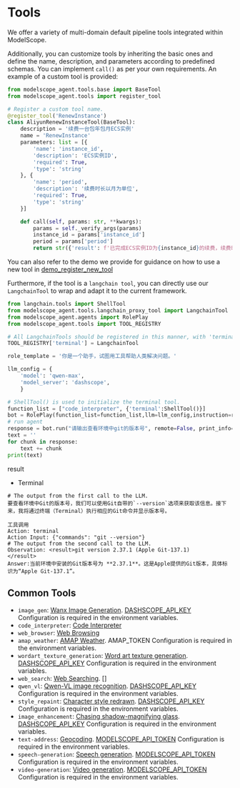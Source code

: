 # Tools

We offer a variety of multi-domain default pipeline tools integrated within ModelScope.

Additionally, you can customize tools by inheriting the basic ones and define the name, description, and parameters according to predefined schemas. You can implement `call()` as per your own requirements. An example of a custom tool is provided:

```python
from modelscope_agent.tools.base import BaseTool
from modelscope_agent.tools import register_tool

# Register a custom tool name.
@register_tool('RenewInstance')
class AliyunRenewInstanceTool(BaseTool):
    description = '续费一台包年包月ECS实例'
    name = 'RenewInstance'
    parameters: list = [{
        'name': 'instance_id',
        'description': 'ECS实例ID',
        'required': True,
        'type': 'string'
    }, {
        'name': 'period',
        'description': '续费时长以月为单位',
        'required': True,
        'type': 'string'
    }]

    def call(self, params: str, **kwargs):
        params = self._verify_args(params)
        instance_id = params['instance_id']
        period = params['period']
        return str({'result': f'已完成ECS实例ID为{instance_id}的续费，续费时长{period}月'})
```

You can also refer to the demo we provide for guidance on how to use a new tool in [demo_register_new_tool](../../demo/demo_register_new_tool.ipynb)

Furthermore, if the tool is a `langchain tool`, you can directly use our `LangchainTool` to wrap and adapt it to the current framework.

```python
from langchain.tools import ShellTool
from modelscope_agent.tools.langchain_proxy_tool import LangchainTool
from modelscope_agent.agents import RolePlay
from modelscope_agent.tools import TOOL_REGISTRY

# All LangchainTools should be registered in this manner, with 'terminal' being the tool name that will change according to the task.
TOOL_REGISTRY['terminal'] = LangchainTool

role_template = '你是一个助手，试图用工具帮助人类解决问题。'

llm_config = {
    'model': 'qwen-max',
    'model_server': 'dashscope',
    }

# ShellTool() is used to initialize the terminal tool.
function_list = ["code_interpreter", {'terminal':ShellTool()}]
bot = RolePlay(function_list=function_list,llm=llm_config,instruction=role_template)
# run agent
response = bot.run("请输出查看环境中git的版本号", remote=False, print_info=True)
text = ''
for chunk in response:
    text += chunk
print(text)
```

result
- Terminal

```shell
# The output from the first call to the LLM.
要查看环境中Git的版本号，我们可以使用Git自带的`--version`选项来获取该信息。接下来，我将通过终端（Terminal）执行相应的Git命令并显示版本号。

工具调用
Action: terminal
Action Input: {"commands": "git --version"}
# The output from the second call to the LLM.
Observation: <result>git version 2.37.1 (Apple Git-137.1)
</result>
Answer:当前环境中安装的Git版本号为 **2.37.1**。这是Apple提供的Git版本，具体标识为“Apple Git-137.1”。
```

## Common Tools
- `image_gen`: [Wanx Image Generation](https://help.aliyun.com/zh/dashscope/developer-reference/tongyi-wanxiang). [DASHSCOPE_API_KEY](https://help.aliyun.com/zh/dashscope/developer-reference/activate-dashscope-and-create-an-api-key) Configuration is required in the environment variables.
- `code_interpreter`: [Code Interpreter](https://jupyter-client.readthedocs.io/en/5.2.2/api/client.html)
- `web_browser`: [Web Browsing](https://python.langchain.com/docs/use_cases/web_scraping)
- `amap_weather`: [AMAP Weather](https://lbs.amap.com/api/javascript-api-v2/guide/services/weather). AMAP_TOKEN Configuration is required in the environment variables.
- `wordart_texture_generation`: [Word art texture generation](https://help.aliyun.com/zh/dashscope/developer-reference/wordart). [DASHSCOPE_API_KEY](https://help.aliyun.com/zh/dashscope/developer-reference/activate-dashscope-and-create-an-api-key) Configuration is required in the environment variables.
- `web_search`: [Web Searching](https://learn.microsoft.com/en-us/bing/search-apis/bing-web-search/overview). []
- `qwen_vl`: [Qwen-VL image recognition](https://help.aliyun.com/zh/dashscope/developer-reference/tongyi-qianwen-vl-plus-api). [DASHSCOPE_API_KEY](https://help.aliyun.com/zh/dashscope/developer-reference/activate-dashscope-and-create-an-api-key) Configuration is required in the environment variables.
- `style_repaint`: [Character style redrawn](https://help.aliyun.com/zh/dashscope/developer-reference/tongyi-wanxiang-style-repaint). [DASHSCOPE_API_KEY](https://help.aliyun.com/zh/dashscope/developer-reference/activate-dashscope-and-create-an-api-key) Configuration is required in the environment variables.
- `image_enhancement`: [Chasing shadow-magnifying glass](https://github.com/dreamoving/Phantom). [DASHSCOPE_API_KEY](https://help.aliyun.com/zh/dashscope/developer-reference/activate-dashscope-and-create-an-api-key) Configuration is required in the environment variables.
- `text-address`: [Geocoding](https://www.modelscope.cn/models/iic/mgeo_geographic_elements_tagging_chinese_base/summary). [MODELSCOPE_API_TOKEN](https://www.modelscope.cn/my/myaccesstoken) Configuration is required in the environment variables.
- `speech-generation`: [Speech generation](https://www.modelscope.cn/models/iic/speech_sambert-hifigan_tts_zh-cn_16k/summary). [MODELSCOPE_API_TOKEN](https://www.modelscope.cn/my/myaccesstoken) Configuration is required in the environment variables.
- `video-generation`: [Video generation](https://www.modelscope.cn/models/iic/text-to-video-synthesis/summary). [MODELSCOPE_API_TOKEN](https://www.modelscope.cn/my/myaccesstoken) Configuration is required in the environment variables.
